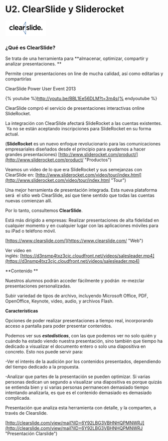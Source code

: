 # U2. ClearSlide y Sliderocket


[![ClearSlide](img/ClearSlide___Sell_Smarter_and_Close_More_Deals.png "ClearSlide")](https://www.clearslide.com/)

### ¿Qué es ClearSlide?

Se trata de una herramienta para **almacenar, optimizar, compartir y analizar presentaciones. **

Permite crear presentaciones on line de mucha calidad, así como editarlas y compartirlas

ClearSlide Power User Event 2013

{% youtube %}http://youtu.be/BBL1Ee56DLM?t=3m4s{% endyoutube %}

ClearSlide compró el servicio de presentaciones interactivas online SlideRocket.

La integración con ClearSlide afectará SlideRocket a las cuentas existentes.  Ya no se están aceptando inscripciones para SlideRocket en su forma actual.

(**SlideRocket** es un nuevo enfoque revolucionario para las comunicaciones empresariales diseñados desde el principio para ayudarnos a hacer grandes presentaciones) [http://www.sliderocket.com/product/](http://www.sliderocket.com/product/ "Productos")

Veamos un video de lo que era SlideRocket y sus semejanzas con ClearSlide en: [http://www.sliderocket.com/video/tour/index.html](http://www.sliderocket.com/video/tour/index.html "Tour")

Una mejor herramienta de presentación integrada. Esta nueva plataforma será  el sitio web ClearSlide, así que tiene sentido que todas las cuentas nuevas comienzan allí.

Por lo tanto, consultemos **ClearSlide**.   

Está más dirigido a empresas: Realizar presentaciones de alta fidelidad en cualquier momento y en cualquier lugar con las aplicaciones móviles para su iPad o teléfono móvil.

[https://www.clearslide.com/](https://www.clearslide.com/ "Web")

Ver vídeo en inglés: [https://d3nsmp4txz3cjc.cloudfront.net/videos/salesleader.mp4](https://d3nsmp4txz3cjc.cloudfront.net/videos/salesleader.mp4)

**Contenido **  

Nuestros alumnos podrán acceder fácilmente y podrán  re-mezclar presentaciones personalizadas. 

Subir variedad de tipos de archivo, incluyendo Microsoft Office, PDF, OpenOffice, Keynote, video, audio, y archivos Flash.

**Características**

Opciones de poder realizar presentaciones a tiempo real, incorporando acceso a pantalla para poder presentar contenidos.

Podemos ver sus _**estadísticas**_, con las que podemos ver no solo quién y cuándo ha estado viendo nuestra presentación, sino también que tiempo ha dedicado a visualizar el documento entero o solo una diapositiva en concreto. Esto nos puede servir para:

-Ver el interés de la audición por los contenidos presentados, dependiendo del tiempo dedicado a la propuesta.

-Analizar que partes de la presentación se pueden optimizar. Si varias personas dedican un segundo a visualizar una diapositiva es porque quizás se entienda bien y si varias personas permanecen demasiado tiempo intentando analizarla, es que es el contenido demasiado es demasiado complicada.

Presentación que analiza esta herramienta con detalle, y la comparten, a través de Clearslide.

[http://clearslide.com/view/mail?iID=6Y92LBG3VBHNHQPMNWRJ](http://clearslide.com/view/mail?iID=6Y92LBG3VBHNHQPMNWRJ "Presentación Clarslide")

